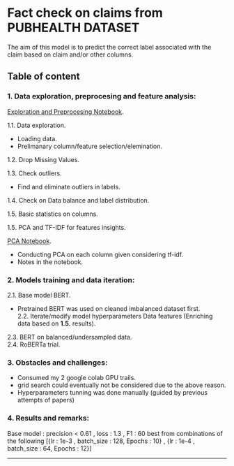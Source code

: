 # Fact check on claims from PUBHEALTH DATASET
The aim of this model is to predict the correct label associated with the claim based on claim and/or other columns.

## Table of content

### 1. Data exploration, preprocesing and feature analysis:
[Exploration and Preprocesing Notebook](https://github.com/H-Ismael/pubhealth/blob/main/exploration_preprocessing.ipynb).  


1.1. Data exploration.
- Loading data.  
- Prelimanary column/feature selection/elemination. 
    
1.2. Drop Missing Values.  

1.3. Check outliers.  
- Find and eliminate outliers in labels.

1.4. Check on Data balance and label distribution.  

1.5. Basic statistics on columns.  

1.5. PCA and TF-IDF for features insights.  

[PCA Notebook](https://github.com/H-Ismael/pubhealth/blob/main/PCA_insights.ipynb).  

- Conducting PCA on each column given considering tf-idf. 
- Notes in the notebook.  


### 2. Models training and data iteration:
2.1. Base model BERT.  
- Pretrained BERT was used on cleaned imbalanced dataset first.  
2.2. Iterate/modify model hyperparameters Data features (Enriching data based on **1.5.** results).  

2.3. BERT on balanced/undersampled data.  
2.4. RoBERTa trial. 
    
### 3. Obstacles and challenges:
- Consumed my 2 google colab GPU trails. 
- grid search could eventually not be considered due to the above reason.
- Hyperparameters tunning was done manually (guided by previous attempts of papers)
### 4. Results and remarks:
Base model : precision < 0.61 , loss : 1.3 , F1 : 60 best from  combinations of the following [{lr : 1e-3 , batch_size : 128, Epochs : 10} , {lr : 1e-4 , batch_size : 64, Epochs : 12}]
    
__________________________________________________________________________________
